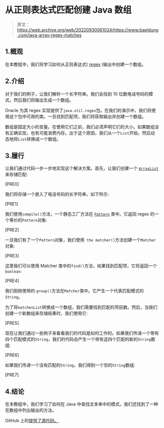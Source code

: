# 从正则表达式匹配创建 Java 数组

> 原文：<https://web.archive.org/web/20220930061024/https://www.baeldung.com/java-array-regex-matches>

## 1.概观

在本教程中，我们将学习如何从正则表达式( [regex](/web/20221208143956/https://www.baeldung.com/regular-expressions-java) )输出中创建一个数组。

## 2.介绍

对于我们的例子，让我们解析一个长字符串。我们会找到 10 位数电话号码的模式。然后我们将输出生成一个数组。

Oracle 为其 regex 实现提供了`java.util.regex`包。在我们的演示中，我们将使用这个包中可用的类。一旦找到匹配项，我们将获取输出并创建一个数组。

数组是固定大小的变量。在使用它们之前，我们必须声明它们的大小。如果数组没有正确实现，也有可能浪费内存。出于这个原因，我们从一个`List`开始，然后动态地将`List`转换成一个数组。

## 3.履行

让我们通过代码一步一步地实现这个解决方案。首先，让我们创建一个 [`ArrayList`](/web/20221208143956/https://www.baeldung.com/java-arraylist) 来存储匹配:

[PRE0]

我们将存储一个嵌入了电话号码的长字符串，如下所示:

[PRE1]

我们使用`compile()`方法，一个静态工厂方法在 [`Pattern`](/web/20221208143956/https://www.baeldung.com/java-regex-pre-compile) 类中。它返回 regex 的一个等价的`Pattern`对象:

[PRE2]

一旦我们有了一个`Pattern`对象，我们使用` the matcher()`方法创建一个`Matcher`对象:

[PRE3]

这里我们可以使用 Matcher 类中的`find()`方法，如果找到匹配项，它将返回一个`boolean`:

[PRE4]

我们刚刚使用的 `group()`方法在`Matcher`类中。它产生一个代表匹配模式的`String`。

为了将`matchesList`转换成一个数组，我们需要找到匹配的项目数。然后，当我们创建一个新数组来存储结果时，我们使用它:

[PRE5]

现在让我们通过一些例子来看看我们的代码是如何工作的。如果我们传递一个带有四个匹配模式的`String`，我们的代码会产生一个带有这四个匹配的新的`String`数组:

[PRE6]

如果我们传递一个没有匹配的`String`，我们得到一个空的`String`数组:

[PRE7]

## 4.结论

在本教程中，我们学习了如何在 Java 中查找文本串中的模式。我们还找到了一种在数组中列出输出的方法。

GitHub 上的[提供了源代码。](https://web.archive.org/web/20221208143956/https://github.com/eugenp/tutorials/tree/master/core-java-modules/core-java-regex-2)